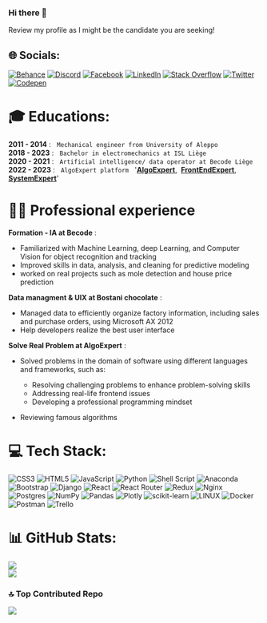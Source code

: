 ### Hi there 👋
Review my profile as I might be the candidate you are seeking!


## 🌐 Socials:
[![Behance](https://img.shields.io/badge/Behance-1769ff?logo=behance&logoColor=white)](https://behance.net/Hajrashid) [![Discord](https://img.shields.io/badge/Discord-%237289DA.svg?logo=discord&logoColor=white)](https://discord.gg/hajrashidimad) [![Facebook](https://img.shields.io/badge/Facebook-%231877F2.svg?logo=Facebook&logoColor=white)](https://facebook.com/https://www.facebook.com/E.M.A.D.R.A.S.H/) [![LinkedIn](https://img.shields.io/badge/LinkedIn-%230077B5.svg?logo=linkedin&logoColor=white)](https://linkedin.com/in/https://www.linkedin.com/in/imad-haj-rashid-ba4a5a178) [![Stack Overflow](https://img.shields.io/badge/-Stackoverflow-FE7A16?logo=stack-overflow&logoColor=white)](https://stackoverflow.com/users/22067434) [![Twitter](https://img.shields.io/badge/Twitter-%231DA1F2.svg?logo=Twitter&logoColor=white)](https://twitter.com/@HajrashidImad) [![Codepen](https://img.shields.io/badge/Codepen-000000?style=for-the-badge&logo=codepen&logoColor=white)](https://codepen.io/https://codepen.io/imad-hajrashid)


# :mortar_board:  Educations:
__2011 - 2014__ : &nbsp; `Mechanical engineer from University of Aleppo`\
__2018 - 2023__ : &nbsp; `Bachelor in electromechanics at ISL Liège`\
__2020 - 2021__ : &nbsp; `Artificial intelligence/ data operator at Becode Liège`\
__2022 - 2023__ : &nbsp; `AlgoExpert platform` &nbsp; '__[AlgoExpert](https://www.algoexpert.io/product)__,&nbsp; __[FrontEndExpert](https://www.algoexpert.io/frontend/product)__, &nbsp; __[SystemExpert](https://www.algoexpert.io/systems/product)__'

# :office_worker: Professional experience
__Formation - IA  at  Becode__ :
- Familiarized with Machine Learning, deep Learning, and Computer Vision for object recognition and tracking
- Improved skills in data, analysis, and cleaning for predictive modeling
- worked on real projects such as mole detection and house price prediction

__Data managment & UIX  at  Bostani chocolate__ :
- Managed data to efficiently organize factory information, including sales and purchase orders, using Microsoft AX 2012
- Help developers realize the best user interface

__Solve Real Problem at AlgoExpert__ :
- Solved problems in the domain of software using different languages and frameworks, such as:
    - Resolving challenging problems to enhance problem-solving skills
    - Addressing real-life frontend issues
    - Developing a professional programming mindset

- Reviewing famous algorithms

# 💻 Tech Stack:
![CSS3](https://img.shields.io/badge/css3-%231572B6.svg?style=for-the-badge&logo=css3&logoColor=white) ![HTML5](https://img.shields.io/badge/html5-%23E34F26.svg?style=for-the-badge&logo=html5&logoColor=white) ![JavaScript](https://img.shields.io/badge/javascript-%23323330.svg?style=for-the-badge&logo=javascript&logoColor=%23F7DF1E) ![Python](https://img.shields.io/badge/python-3670A0?style=for-the-badge&logo=python&logoColor=ffdd54) ![Shell Script](https://img.shields.io/badge/shell_script-%23121011.svg?style=for-the-badge&logo=gnu-bash&logoColor=white) ![Anaconda](https://img.shields.io/badge/Anaconda-%2344A833.svg?style=for-the-badge&logo=anaconda&logoColor=white) ![Bootstrap](https://img.shields.io/badge/bootstrap-%23563D7C.svg?style=for-the-badge&logo=bootstrap&logoColor=white) ![Django](https://img.shields.io/badge/django-%23092E20.svg?style=for-the-badge&logo=django&logoColor=white) ![React](https://img.shields.io/badge/react-%2320232a.svg?style=for-the-badge&logo=react&logoColor=%2361DAFB) ![React Router](https://img.shields.io/badge/React_Router-CA4245?style=for-the-badge&logo=react-router&logoColor=white) ![Redux](https://img.shields.io/badge/redux-%23593d88.svg?style=for-the-badge&logo=redux&logoColor=white) ![Nginx](https://img.shields.io/badge/nginx-%23009639.svg?style=for-the-badge&logo=nginx&logoColor=white) ![Postgres](https://img.shields.io/badge/postgres-%23316192.svg?style=for-the-badge&logo=postgresql&logoColor=white) ![NumPy](https://img.shields.io/badge/numpy-%23013243.svg?style=for-the-badge&logo=numpy&logoColor=white) ![Pandas](https://img.shields.io/badge/pandas-%23150458.svg?style=for-the-badge&logo=pandas&logoColor=white) ![Plotly](https://img.shields.io/badge/Plotly-%233F4F75.svg?style=for-the-badge&logo=plotly&logoColor=white) ![scikit-learn](https://img.shields.io/badge/scikit--learn-%23F7931E.svg?style=for-the-badge&logo=scikit-learn&logoColor=white) ![LINUX](https://img.shields.io/badge/Linux-FCC624?style=for-the-badge&logo=linux&logoColor=black) ![Docker](https://img.shields.io/badge/docker-%230db7ed.svg?style=for-the-badge&logo=docker&logoColor=white) ![Postman](https://img.shields.io/badge/Postman-FF6C37?style=for-the-badge&logo=postman&logoColor=white) ![Trello](https://img.shields.io/badge/Trello-%23026AA7.svg?style=for-the-badge&logo=Trello&logoColor=white)


# 📊 GitHub Stats:

![](https://github-readme-streak-stats.herokuapp.com/?user=hajrashidimad&theme=swift&hide_border=false)<br/>
![](https://github-readme-stats.vercel.app/api/top-langs/?username=hajrashidimad&theme=swift&hide_border=false&include_all_commits=true&count_private=false&layout=compact)

### 🔝 Top Contributed Repo
![](https://github-contributor-stats.vercel.app/api?username=hajrashidimad&limit=5&theme=dark&combine_all_yearly_contributions=true)

<!-- Proudly created with GPRM ( https://gprm.itsvg.in ) -->

<!--
**hajrashidimad/hajrashidimad** is a ✨ _special_ ✨ repository because its `README.md` (this file) appears on your GitHub profile.

Here are some ideas to get you started:

- 🔭 I’m currently working on ...
- 🌱 I’m currently learning ...
- 👯 I’m looking to collaborate on ...
- 🤔 I’m looking for help with ...
- 💬 Ask me about ...
- 📫 How to reach me: ...
- 😄 Pronouns: ...
- ⚡ Fun fact: ...
-->
